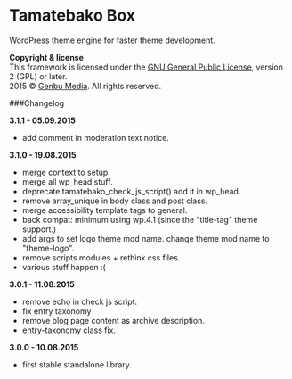 # Tamatebako Box

WordPress theme engine for faster theme development.

**Copyright & license**<br />
This framework is licensed under the [GNU General Public License](http://www.gnu.org/licenses/old-licenses/gpl-2.0.html), version 2 (GPL) or later.<br />
2015 © [Genbu Media](http://genbu.me/). All rights reserved.

###Changelog

**3.1.1 - 05.09.2015**

* add comment in moderation text notice.

**3.1.0 - 19.08.2015**

* merge context to setup.
* merge all wp_head stuff. 
* deprecate tamatebako_check_js_script() add it in wp_head.
* remove array_unique in body class and post class.
* merge accessibility template tags to general.
* back compat: minimum using wp.4.1 (since the "title-tag" theme support.)
* add args to set logo theme mod name. change theme mod name to "theme-logo".
* remove scripts modules + rethink css files.
* various stuff happen :(

**3.0.1 - 11.08.2015**

* remove echo in check js script.
* fix entry taxonomy
* remove blog page content as archive description.
* entry-taxonomy class fix.

**3.0.0 - 10.08.2015**

* first stable standalone library.